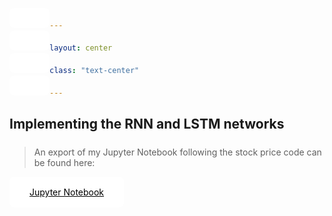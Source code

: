 ```yaml
---
layout: center
class: "text-center"
---
```


## Implementing the RNN and LSTM networks

> An export of my Jupyter Notebook following the stock price code can be found here:

<a href="https://lennart.guderian.de/stock-rnn/" target="_blank">Jupyter Notebook</a>

<style>
h2 {
  margin-bottom: 1.5rem;
}
a {
  display: inline-block;
  padding: 1rem 2rem;
  background-color: white;
  color: black;
  border-bottom-color: transparent !important;
  border-radius: 8px;
  cursor: pointer;
}

a:hover,
a:focus {
  color: black !important;
}
</style>
